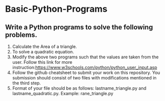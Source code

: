 # Basic-Python-Programs
## Write a Python programs to solve the following problems.
1. Calculate the Area of a triangle.
2. To solve a quadratic equation.
3. Modify the above two programs such that the values are taken from the user. Follow this link for more instruction:https://www.w3schools.com/python/python_user_input.asp
4. Follow the github cheatsheet to submit your work on this repository. You submission should consist of two files with modifications mentioned in the third step. 
5. Format of your file should be as follows: lastname_triangle.py and lastname_quadratic.py. Example: rane_triangle.py
  
  
